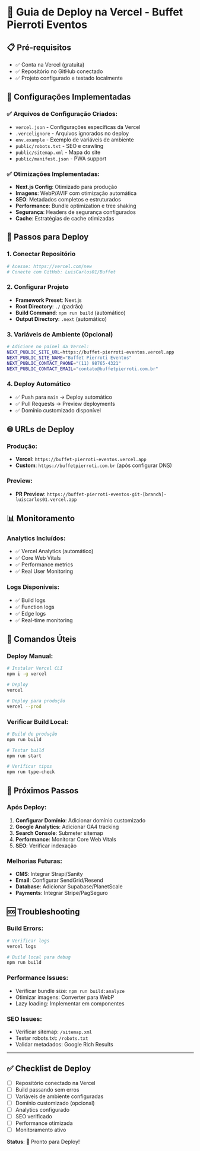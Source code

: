 # 🚀 Guia de Deploy na Vercel - Buffet Pierroti Eventos

## 📋 Pré-requisitos

- ✅ Conta na Vercel (gratuita)
- ✅ Repositório no GitHub conectado
- ✅ Projeto configurado e testado localmente

## 🔧 Configurações Implementadas

### ✅ Arquivos de Configuração Criados:

- `vercel.json` - Configurações específicas da Vercel
- `.vercelignore` - Arquivos ignorados no deploy
- `env.example` - Exemplo de variáveis de ambiente
- `public/robots.txt` - SEO e crawling
- `public/sitemap.xml` - Mapa do site
- `public/manifest.json` - PWA support

### ✅ Otimizações Implementadas:

- **Next.js Config**: Otimizado para produção
- **Imagens**: WebP/AVIF com otimização automática
- **SEO**: Metadados completos e estruturados
- **Performance**: Bundle optimization e tree shaking
- **Segurança**: Headers de segurança configurados
- **Cache**: Estratégias de cache otimizadas

## 🚀 Passos para Deploy

### 1. **Conectar Repositório**

```bash
# Acesse: https://vercel.com/new
# Conecte com GitHub: LuisCarlos01/Buffet
```

### 2. **Configurar Projeto**

- **Framework Preset**: Next.js
- **Root Directory**: `./` (padrão)
- **Build Command**: `npm run build` (automático)
- **Output Directory**: `.next` (automático)

### 3. **Variáveis de Ambiente** (Opcional)

```bash
# Adicione no painel da Vercel:
NEXT_PUBLIC_SITE_URL=https://buffet-pierroti-eventos.vercel.app
NEXT_PUBLIC_SITE_NAME="Buffet Pierroti Eventos"
NEXT_PUBLIC_CONTACT_PHONE="(11) 98765-4321"
NEXT_PUBLIC_CONTACT_EMAIL="contato@buffetpierroti.com.br"
```

### 4. **Deploy Automático**

- ✅ Push para `main` → Deploy automático
- ✅ Pull Requests → Preview deployments
- ✅ Domínio customizado disponível

## 🌐 URLs de Deploy

### **Produção:**

- **Vercel**: `https://buffet-pierroti-eventos.vercel.app`
- **Custom**: `https://buffetpierroti.com.br` (após configurar DNS)

### **Preview:**

- **PR Preview**: `https://buffet-pierroti-eventos-git-[branch]-luiscarlos01.vercel.app`

## 📊 Monitoramento

### **Analytics Incluídos:**

- ✅ Vercel Analytics (automático)
- ✅ Core Web Vitals
- ✅ Performance metrics
- ✅ Real User Monitoring

### **Logs Disponíveis:**

- ✅ Build logs
- ✅ Function logs
- ✅ Edge logs
- ✅ Real-time monitoring

## 🔧 Comandos Úteis

### **Deploy Manual:**

```bash
# Instalar Vercel CLI
npm i -g vercel

# Deploy
vercel

# Deploy para produção
vercel --prod
```

### **Verificar Build Local:**

```bash
# Build de produção
npm run build

# Testar build
npm run start

# Verificar tipos
npm run type-check
```

## 🎯 Próximos Passos

### **Após Deploy:**

1. **Configurar Domínio**: Adicionar domínio customizado
2. **Google Analytics**: Adicionar GA4 tracking
3. **Search Console**: Submeter sitemap
4. **Performance**: Monitorar Core Web Vitals
5. **SEO**: Verificar indexação

### **Melhorias Futuras:**

- **CMS**: Integrar Strapi/Sanity
- **Email**: Configurar SendGrid/Resend
- **Database**: Adicionar Supabase/PlanetScale
- **Payments**: Integrar Stripe/PagSeguro

## 🆘 Troubleshooting

### **Build Errors:**

```bash
# Verificar logs
vercel logs

# Build local para debug
npm run build
```

### **Performance Issues:**

- Verificar bundle size: `npm run build:analyze`
- Otimizar imagens: Converter para WebP
- Lazy loading: Implementar em componentes

### **SEO Issues:**

- Verificar sitemap: `/sitemap.xml`
- Testar robots.txt: `/robots.txt`
- Validar metadados: Google Rich Results

---

## ✅ Checklist de Deploy

- [ ] Repositório conectado na Vercel
- [ ] Build passando sem erros
- [ ] Variáveis de ambiente configuradas
- [ ] Domínio customizado (opcional)
- [ ] Analytics configurado
- [ ] SEO verificado
- [ ] Performance otimizada
- [ ] Monitoramento ativo

**Status**: 🚀 Pronto para Deploy!
